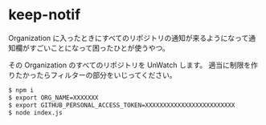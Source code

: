 # keep-notif

Organization に入ったときにすべてのリポジトリの通知が来るようになって通知欄がすごいことになって困ったひとが使うやつ。

その Organization のすべてのリポジトリを UnWatch します。
適当に制限を作りたかったらフィルターの部分をいじってください。

```bash
$ npm i
$ export ORG_NAME=XXXXXXX
$ export GITHUB_PERSONAL_ACCESS_TOKEN=XXXXXXXXXXXXXXXXXXXXXXXXX
$ node index.js
```
